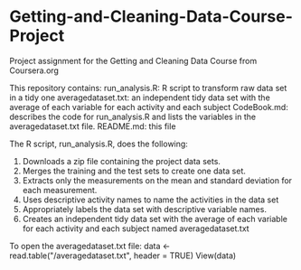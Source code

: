 # Getting-and-Cleaning-Data-Course-Project
Project assignment for the Getting and Cleaning Data Course from Coursera.org 

This repository contains:
run_analysis.R:     R script to transform raw data set in a tidy one
averagedataset.txt: an independent tidy data set with the average of each variable for each activity and each subject
CodeBook.md:        describes the code for run_analysis.R and lists the variables in the averagedataset.txt file. 
README.md:          this file


The R script, run_analysis.R, does the following:

1. Downloads a zip file containing the project data sets.
2. Merges the training and the test sets to create one data set.
3. Extracts only the measurements on the mean and standard deviation for each measurement.
4. Uses descriptive activity names to name the activities in the data set
5. Appropriately labels the data set with descriptive variable names.
6. Creates an independent tidy data set with the average of each variable for each activity and each subject named averagedataset.txt


To open the averagedataset.txt file:
data <- read.table("/averagedataset.txt", header = TRUE)
View(data)



